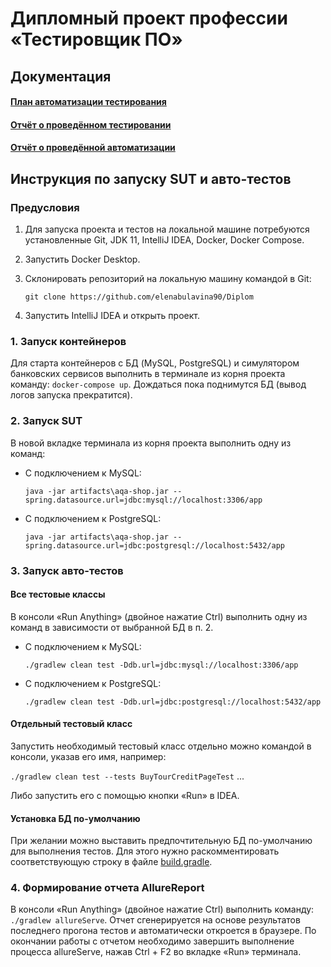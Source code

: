 # Дипломный проект профессии «Тестировщик ПО»

## Документация

#### [План автоматизации тестирования](../main/docs/Plan.md)
#### [Отчёт о проведённом тестировании](../main/docs/Report.md)
#### [Отчёт о проведённой автоматизации](../main/docs/Summary.md)

## Инструкция по запуску SUT и авто-тестов

### Предусловия

1. Для запуска проекта и тестов на локальной машине потребуются установленные
   Git, JDK 11, IntelliJ IDEA, Docker, Docker Compose.
3. Запустить Docker Desktop.
2. Склонировать репозиторий на локальную машину командой в Git:

   `git clone https://github.com/elenabulavina90/Diplom`

4. Запустить IntelliJ IDEA и открыть проект.

### 1. Запуск контейнеров

Для старта контейнеров с БД (MySQL, PostgreSQL) и симулятором банковских сервисов
выполнить в терминале из корня проекта команду: `docker-compose up`.
Дождаться пока поднимутся БД (вывод логов запуска прекратится).

### 2. Запуск SUT

В новой вкладке терминала из корня проекта выполнить одну из команд:

* С подключением к MySQL:

  `java -jar artifacts\aqa-shop.jar --spring.datasource.url=jdbc:mysql://localhost:3306/app`

* С подключением к PostgreSQL:

  `java -jar artifacts\aqa-shop.jar --spring.datasource.url=jdbc:postgresql://localhost:5432/app`

### 3. Запуск авто-тестов

#### Все тестовые классы

В консоли «Run Anything» (двойное нажатие Ctrl) выполнить одну из команд в зависимости от выбранной БД в п. 2.

* С подключением к MySQL:

  `./gradlew clean test -Ddb.url=jdbc:mysql://localhost:3306/app`

* С подключением к PostgreSQL:

  `./gradlew clean test -Ddb.url=jdbc:postgresql://localhost:5432/app`

#### Отдельный тестовый класс

Запустить необходимый тестовый класс отдельно можно командой в консоли, указав его имя, например:

`./gradlew clean test --tests BuyTourCreditPageTest` ...

Либо запустить его с помощью кнопки «Run» в IDEA.

#### Установка БД по-умолчанию

При желании можно выставить предпочтительную БД по-умолчанию для выполнения тестов. Для этого нужно раскомментировать соответствующую строку
в файле [build.gradle](../main/build.gradle).

### 4. Формирование отчета AllureReport

В консоли «Run Anything» (двойное нажатие Ctrl) выполнить команду: `./gradlew allureServe`.
Отчет сгенерируется на основе результатов последнего прогона тестов и автоматически откроется в браузере.
По окончании работы с отчетом необходимо завершить выполнение процесса allureServe, нажав Ctrl + F2 во вкладке «Run» терминала.
